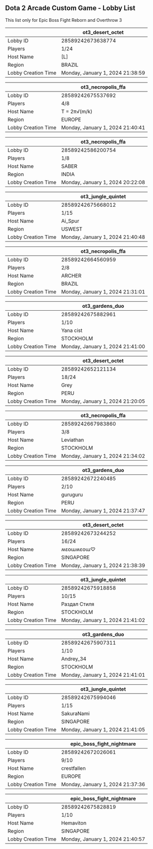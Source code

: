 ## Dota 2 Arcade Custom Game - Lobby List

This list only for Epic Boss Fight Reborn and Overthrow 3

|  | ot3_desert_octet |
| ------ | ------ |
| Lobby ID | 28589242673638774 |
| Players | 1/24 |
| Host Name | [L] |
| Region | BRAZIL |
| Lobby Creation Time | Monday, January 1, 2024 21:38:59 |


|  | ot3_necropolis_ffa |
| ------ | ------ |
| Lobby ID | 28589242675537692 |
| Players | 4/8 |
| Host Name | T = 2π√(m/k) |
| Region | EUROPE |
| Lobby Creation Time | Monday, January 1, 2024 21:40:41 |


|  | ot3_necropolis_ffa |
| ------ | ------ |
| Lobby ID | 28589242586200754 |
| Players | 1/8 |
| Host Name | SABER |
| Region | INDIA |
| Lobby Creation Time | Monday, January 1, 2024 20:22:08 |


|  | ot3_jungle_quintet |
| ------ | ------ |
| Lobby ID | 28589242675668012 |
| Players | 1/15 |
| Host Name | Ai_Spur |
| Region | USWEST |
| Lobby Creation Time | Monday, January 1, 2024 21:40:48 |


|  | ot3_necropolis_ffa |
| ------ | ------ |
| Lobby ID | 28589242664560959 |
| Players | 2/8 |
| Host Name | ARCHER |
| Region | BRAZIL |
| Lobby Creation Time | Monday, January 1, 2024 21:31:01 |


|  | ot3_gardens_duo |
| ------ | ------ |
| Lobby ID | 28589242675882961 |
| Players | 1/10 |
| Host Name | Yana cist |
| Region | STOCKHOLM |
| Lobby Creation Time | Monday, January 1, 2024 21:41:00 |


|  | ot3_desert_octet |
| ------ | ------ |
| Lobby ID | 28589242652121134 |
| Players | 18/24 |
| Host Name | Grey |
| Region | PERU |
| Lobby Creation Time | Monday, January 1, 2024 21:20:05 |


|  | ot3_necropolis_ffa |
| ------ | ------ |
| Lobby ID | 28589242667983860 |
| Players | 3/8 |
| Host Name | Leviathan |
| Region | STOCKHOLM |
| Lobby Creation Time | Monday, January 1, 2024 21:34:02 |


|  | ot3_gardens_duo |
| ------ | ------ |
| Lobby ID | 28589242672240485 |
| Players | 2/10 |
| Host Name | guruguru |
| Region | PERU |
| Lobby Creation Time | Monday, January 1, 2024 21:37:47 |


|  | ot3_desert_octet |
| ------ | ------ |
| Lobby ID | 28589242673244252 |
| Players | 16/24 |
| Host Name | ʍɛօաʍɛօա♡ |
| Region | SINGAPORE |
| Lobby Creation Time | Monday, January 1, 2024 21:38:39 |


|  | ot3_jungle_quintet |
| ------ | ------ |
| Lobby ID | 28589242675918858 |
| Players | 10/15 |
| Host Name | Раздал Стиля |
| Region | STOCKHOLM |
| Lobby Creation Time | Monday, January 1, 2024 21:41:02 |


|  | ot3_gardens_duo |
| ------ | ------ |
| Lobby ID | 28589242675907311 |
| Players | 1/10 |
| Host Name | Andrey_34 |
| Region | STOCKHOLM |
| Lobby Creation Time | Monday, January 1, 2024 21:41:01 |


|  | ot3_jungle_quintet |
| ------ | ------ |
| Lobby ID | 28589242675994046 |
| Players | 1/15 |
| Host Name | SakuraNami |
| Region | SINGAPORE |
| Lobby Creation Time | Monday, January 1, 2024 21:41:05 |


|  | epic_boss_fight_nightmare |
| ------ | ------ |
| Lobby ID | 28589242672026061 |
| Players | 9/10 |
| Host Name | crestfallen |
| Region | EUROPE |
| Lobby Creation Time | Monday, January 1, 2024 21:37:36 |


|  | epic_boss_fight_nightmare |
| ------ | ------ |
| Lobby ID | 28589242675828819 |
| Players | 1/10 |
| Host Name | Hemaviton |
| Region | SINGAPORE |
| Lobby Creation Time | Monday, January 1, 2024 21:40:57 |


